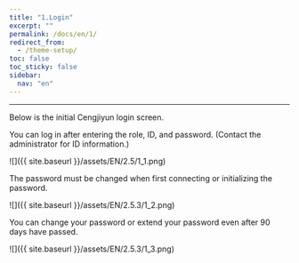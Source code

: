 ```yaml
---
title: "1.Login"
excerpt: ""
permalink: /docs/en/1/
redirect_from:
  - /theme-setup/
toc: false
toc_sticky: false
sidebar:
  nav: "en"
---
```



---

Below is the initial Cengjiyun login screen.

You can log in after entering the role, ID, and password. \(Contact the administrator for ID information.\)

![]({{ site.baseurl }}/assets/EN/2.5/1_1.png)

The password must be changed when first connecting or initializing the password.

![]({{ site.baseurl }}/assets/EN/2.5.3/1_2.png)

You can change your password or extend your password even after 90 days have passed.

![]({{ site.baseurl }}/assets/EN/2.5.3/1_3.png)
